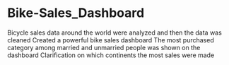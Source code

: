 # Bike-Sales_Dashboard
Bicycle sales data around the world were analyzed and then the data was cleaned Created a powerful bike sales dashboard The most purchased category among married and unmarried people was shown on the dashboard Clarification on which continents the most sales were made
